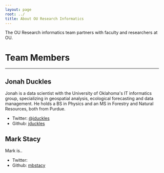 ```yaml
---
layout: page
root: ../
title: About OU Research Informatics
---
```


The OU Research informatics team partners with faculty and researchers at OU.


# Team Members
----

## Jonah Duckles

Jonah is a data scientist with the University of Oklahoma's IT informatics group, specializing in geospatial analysis, ecological forecasting and data management. He holds a BS in Physics and an MS in Forestry and Natural Resources, both from Purdue.

* Twitter: [@jduckles](http://twitter.com/jduckles)
* Github: [jduckles](http://github.com/jduckles)

## Mark Stacy

Mark is..

* Twitter: 
* Github: [mbstacy](http://github.com/mbstacy)
